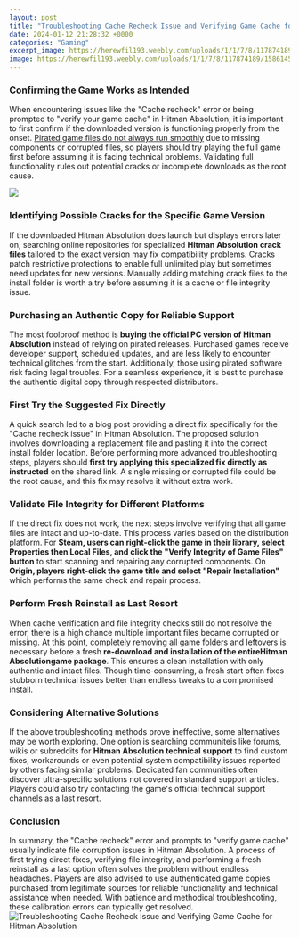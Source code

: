 ```yaml
---
layout: post
title: "Troubleshooting Cache Recheck Issue and Verifying Game Cache for Hitman Absolution"
date: 2024-01-12 21:28:32 +0000
categories: "Gaming"
excerpt_image: https://herewfil193.weebly.com/uploads/1/1/7/8/117874189/158614549.jpg
image: https://herewfil193.weebly.com/uploads/1/1/7/8/117874189/158614549.jpg
---
```


### Confirming the Game Works as Intended
When encountering issues like the "Cache recheck" error or being prompted to "verify your game cache" in Hitman Absolution, it is important to first confirm if the downloaded version is functioning properly from the onset. [Pirated game files do not always run smoothly](https://store.fi.io.vn/womens-cute-but-psycho-bae-darling-crazy-girlfriend-t-shirt/men&) due to missing components or corrupted files, so players should try playing the full game first before assuming it is facing technical problems. Validating full functionality rules out potential cracks or incomplete downloads as the root cause.

![](https://www.partitionwizard.com/images/uploads/articles/2020/11/steam-corrupt-content-files/steam-corrupt-content-files-3.jpg)
### Identifying Possible Cracks for the Specific Game Version 
If the downloaded Hitman Absolution does launch but displays errors later on, searching online repositories for specialized **Hitman Absolution crack files** tailored to the exact version may fix compatibility problems. Cracks patch restrictive protections to enable full unlimited play but sometimes need updates for new versions. Manually adding matching crack files to the install folder is worth a try before assuming it is a cache or file integrity issue. 
### Purchasing an Authentic Copy for Reliable Support
The most foolproof method is **buying the official PC version of Hitman Absolution** instead of relying on pirated releases. Purchased games receive developer support, scheduled updates, and are less likely to encounter technical glitches from the start. Additionally, those using pirated software risk facing legal troubles. For a seamless experience, it is best to purchase the authentic digital copy through respected distributors.
### First Try the Suggested Fix Directly
A quick search led to a blog post providing a direct fix specifically for the "Cache recheck issue" in Hitman Absolution. The proposed solution involves downloading a replacement file and pasting it into the correct install folder location. Before performing more advanced troubleshooting steps, players should **first try applying this specialized fix directly as instructed** on the shared link. A single missing or corrupted file could be the root cause, and this fix may resolve it without extra work.
### Validate File Integrity for Different Platforms
If the direct fix does not work, the next steps involve verifying that all game files are intact and up-to-date. This process varies based on the distribution platform. For **Steam, users can right-click the game in their library, select Properties then Local Files, and click the "Verify Integrity of Game Files" button** to start scanning and repairing any corrupted components. On **Origin, players right-click the game title and select "Repair Installation"** which performs the same check and repair process.
### Perform Fresh Reinstall as Last Resort 
When cache verification and file integrity checks still do not resolve the error, there is a high chance multiple important files became corrupted or missing. At this point, completely removing all game folders and leftovers is necessary before a fresh **re-download and installation of the entireHitman Absolutiongame package**. This ensures a clean installation with only authentic and intact files. Though time-consuming, a fresh start often fixes stubborn technical issues better than endless tweaks to a compromised install. 
### Considering Alternative Solutions
If the above troubleshooting methods prove ineffective, some alternatives may be worth exploring. One option is searching communiteis like forums, wikis or subreddits for **Hitman Absolution technical support** to find custom fixes, workarounds or even potential system compatibility issues reported by others facing similar problems. Dedicated fan communities often discover ultra-specific solutions not covered in standard support articles. Players could also try contacting the game's official technical support channels as a last resort.
### Conclusion
In summary, the "Cache recheck" error and prompts to "verify game cache" usually indicate file corruption issues in Hitman Absolution. A process of first trying direct fixes, verifying file integrity, and performing a fresh reinstall as a last option often solves the problem without endless headaches. Players are also advised to use authenticated game copies purchased from legitimate sources for reliable functionality and technical assistance when needed. With patience and methodical troubleshooting, these calibration errors can typically get resolved.
![Troubleshooting Cache Recheck Issue and Verifying Game Cache for Hitman Absolution](https://herewfil193.weebly.com/uploads/1/1/7/8/117874189/158614549.jpg)